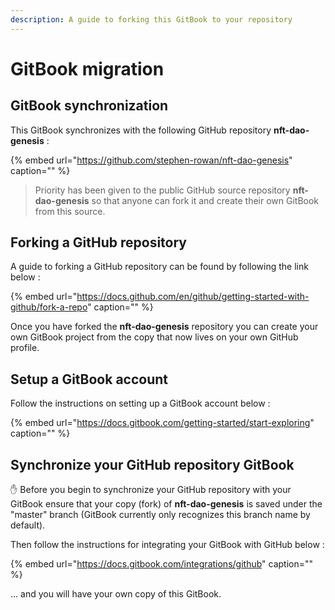 ```yaml
---
description: A guide to forking this GitBook to your repository
---
```


# GitBook migration

## GitBook synchronization

This GitBook synchronizes with the following GitHub repository **nft-dao-genesis** :

{% embed url="https://github.com/stephen-rowan/nft-dao-genesis" caption="" %}

> Priority has been given to the public GitHub source repository **nft-dao-genesis** so that anyone can fork it and create their own GitBook from this source.

## Forking a GitHub repository

A guide to forking a GitHub repository can be found by following the link below :

{% embed url="https://docs.github.com/en/github/getting-started-with-github/fork-a-repo" caption="" %}

Once you have forked the **nft-dao-genesis** repository you can create your own GitBook project from the copy that now lives on your own GitHub profile.

## Setup a GitBook account

Follow the instructions on setting up a GitBook account below :

{% embed url="https://docs.gitbook.com/getting-started/start-exploring" caption="" %}

## Synchronize your GitHub repository GitBook

✋ Before you begin to synchronize your GitHub repository with your GitBook ensure that your copy \(fork\) of **nft-dao-genesis** is saved under the "master" branch \(GitBook currently only recognizes this branch name by default\).

Then follow the instructions for integrating your GitBook with GitHub below :

{% embed url="https://docs.gitbook.com/integrations/github" caption="" %}

... and you will have your own copy of this GitBook.

